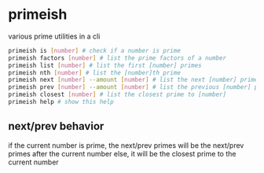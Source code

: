 # primeish
various prime utilities in a cli

```sh
primeish is [number] # check if a number is prime
primeish factors [number] # list the prime factors of a number
primeish list [number] # list the first [number] primes
primeish nth [number] # list the [number]th prime
primeish next [number] --amount [number] # list the next [number] primes after [number] (amount is optional)
primeish prev [number] --amount [number] # list the previous [number] primes before [number] (amount is optional)
primeish closest [number] # list the closest prime to [number]
primeish help # show this help
```

## next/prev behavior

if the current number is prime, the next/prev primes will be the next/prev primes after the current number
else, it will be the closest prime to the current number